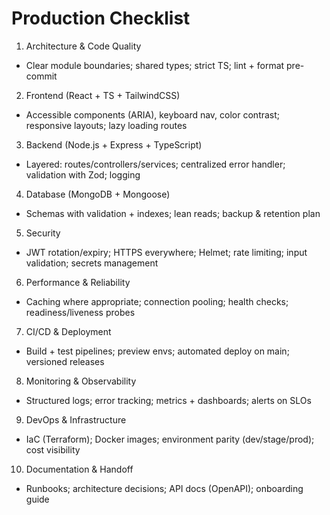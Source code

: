 # Production Checklist

1. Architecture & Code Quality
- Clear module boundaries; shared types; strict TS; lint + format pre-commit

2. Frontend (React + TS + TailwindCSS)
- Accessible components (ARIA), keyboard nav, color contrast; responsive layouts; lazy loading routes

3. Backend (Node.js + Express + TypeScript)
- Layered: routes/controllers/services; centralized error handler; validation with Zod; logging

4. Database (MongoDB + Mongoose)
- Schemas with validation + indexes; lean reads; backup & retention plan

5. Security
- JWT rotation/expiry; HTTPS everywhere; Helmet; rate limiting; input validation; secrets management

6. Performance & Reliability
- Caching where appropriate; connection pooling; health checks; readiness/liveness probes

7. CI/CD & Deployment
- Build + test pipelines; preview envs; automated deploy on main; versioned releases

8. Monitoring & Observability
- Structured logs; error tracking; metrics + dashboards; alerts on SLOs

9. DevOps & Infrastructure
- IaC (Terraform); Docker images; environment parity (dev/stage/prod); cost visibility

10. Documentation & Handoff
- Runbooks; architecture decisions; API docs (OpenAPI); onboarding guide
